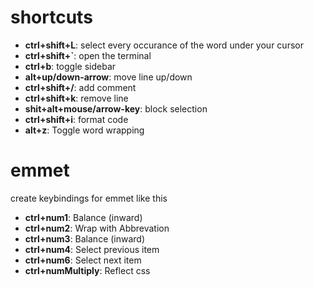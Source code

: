 # shortcuts

* **ctrl+shift+L**: select every occurance of the word under your cursor
* **ctrl+shift+`**: open the terminal
* **ctrl+b**: toggle sidebar
* **alt+up/down-arrow**: move line up/down
* **ctrl+shift+/**: add comment
* **ctrl+shift+k**: remove line
* **shit+alt+mouse/arrow-key**: block selection
* **ctrl+shift+i**: format code
* **alt+z**: Toggle word wrapping

# emmet

create keybindings for emmet like this

* **ctrl+num1**: Balance (inward)
* **ctrl+num2**: Wrap with Abbrevation
* **ctrl+num3**: Balance (inward)
* **ctrl+num4**: Select previous item
* **ctrl+num6**: Select next item
* **ctrl+numMultiply**: Reflect css

